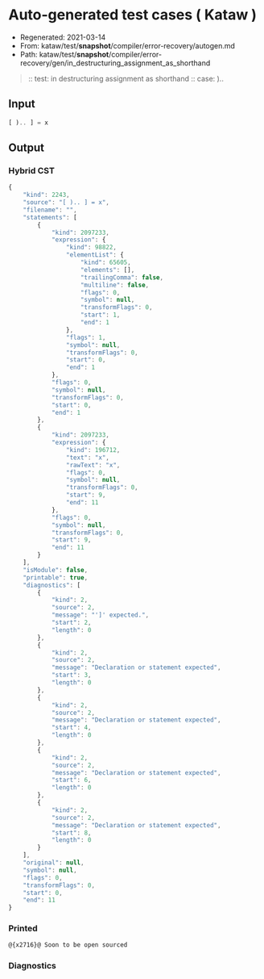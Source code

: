# Auto-generated test cases ( Kataw )
- Regenerated: 2021-03-14
- From: kataw/test/__snapshot__/compiler/error-recovery/autogen.md
- Path: kataw/test/__snapshot__/compiler/error-recovery/gen/in_destructuring_assignment_as_shorthand
> :: test: in destructuring assignment as shorthand
> :: case: )..
## Input

`````js
[ ).. ] = x
`````

## Output

### Hybrid CST

```javascript
{
    "kind": 2243,
    "source": "[ ).. ] = x",
    "filename": "",
    "statements": [
        {
            "kind": 2097233,
            "expression": {
                "kind": 98822,
                "elementList": {
                    "kind": 65605,
                    "elements": [],
                    "trailingComma": false,
                    "multiline": false,
                    "flags": 0,
                    "symbol": null,
                    "transformFlags": 0,
                    "start": 1,
                    "end": 1
                },
                "flags": 1,
                "symbol": null,
                "transformFlags": 0,
                "start": 0,
                "end": 1
            },
            "flags": 0,
            "symbol": null,
            "transformFlags": 0,
            "start": 0,
            "end": 1
        },
        {
            "kind": 2097233,
            "expression": {
                "kind": 196712,
                "text": "x",
                "rawText": "x",
                "flags": 0,
                "symbol": null,
                "transformFlags": 0,
                "start": 9,
                "end": 11
            },
            "flags": 0,
            "symbol": null,
            "transformFlags": 0,
            "start": 9,
            "end": 11
        }
    ],
    "isModule": false,
    "printable": true,
    "diagnostics": [
        {
            "kind": 2,
            "source": 2,
            "message": "']' expected.",
            "start": 2,
            "length": 0
        },
        {
            "kind": 2,
            "source": 2,
            "message": "Declaration or statement expected",
            "start": 3,
            "length": 0
        },
        {
            "kind": 2,
            "source": 2,
            "message": "Declaration or statement expected",
            "start": 4,
            "length": 0
        },
        {
            "kind": 2,
            "source": 2,
            "message": "Declaration or statement expected",
            "start": 6,
            "length": 0
        },
        {
            "kind": 2,
            "source": 2,
            "message": "Declaration or statement expected",
            "start": 8,
            "length": 0
        }
    ],
    "original": null,
    "symbol": null,
    "flags": 0,
    "transformFlags": 0,
    "start": 0,
    "end": 11
}
```

### Printed

```javascript
@{x2716}@ Soon to be open sourced
```

### Diagnostics

```javascript

```

